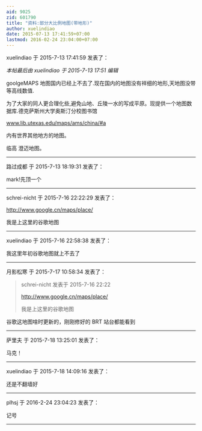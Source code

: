 ```yaml
---
aid: 9025
zid: 601790
title: "资料:部分大比例地图(带地形)"
author: xuelindiao
date: 2015-07-13 17:41:59+07:00
lastmod: 2016-02-24 23:04:00+07:00
---
```


xuelindiao 于 2015-7-13 17:41:59 发表了：

_本帖最后由 xuelindiao 于 2015-7-13 17:51 编辑_

goolgeMAPS 地图国内已经上不去了.现在国内的地图没有祥细的地形,天地图没带等高线数值.

为了大家的同人更合理化些,避免山地、丘陵一水的写成平原。现提供一个地图数据库.德克萨斯州大学奥斯汀分校图书馆

www.lib.utexas.edu/maps/ams/china/#a

内有世界其他地方的地图。

临高 澄迈地图。

---

路过成都 于 2015-7-13 18:19:31 发表了：

mark!先顶一个

---

schrei-nicht 于 2015-7-16 22:22:29 发表了：

http://www.google.cn/maps/place/

我是上这里的谷歌地图

---

xuelindiao 于 2015-7-16 22:58:38 发表了：

我这里年初谷歌地图就上不去了

---

月影松寒 于 2015-7-17 10:58:34 发表了：

> schrei-nicht 发表于 2015-7-16 22:22
>
> http://www.google.cn/maps/place/
>
> 我是上这里的谷歌地图

谷歌这地图啥时更新的，刚刚修好的 BRT 站台都能看到

---

萨里夫 于 2015-7-18 13:25:01 发表了：

马克！

---

xuelindiao 于 2015-7-18 14:09:16 发表了：

还是不翻墙好

---

plhsj 于 2016-2-24 23:04:23 发表了：

记号

---
